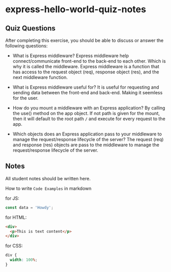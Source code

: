 # express-hello-world-quiz-notes

## Quiz Questions

After completing this exercise, you should be able to discuss or answer the following questions:

- What is Express middleware?
  Express middleware help connect/communicate front-end to the back-end to each other. Which is why it is called the middleware.
  Express middleware is a function that has access to the request object (req), response object (res), and the next middleware function.

- What is Express middleware useful for?
  It is useful for requesting and sending data between the front-end and back-end. Making it seemless for the user.

- How do you mount a middleware with an Express application?
  By calling the use() method on the app object. If not path is given for the mount, then it will default to the root path `/` and execute for every request to the app.

- Which objects does an Express application pass to your middleware to manage the request/response lifecycle of the server?
  The request (req) and response (res) objects are pass to the middleware to manage the request/response lifecycle of the server.

## Notes

All student notes should be written here.

How to write `Code Examples` in markdown

for JS:

```javascript
const data = 'Howdy';
```

for HTML:

```html
<div>
  <p>This is text content</p>
</div>
```

for CSS:

```css
div {
  width: 100%;
}
```
